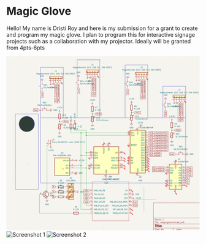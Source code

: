 # Magic Glove

Hello! My name is Dristi Roy and here is my submission for a grant to create and program my magic glove. I plan to program this for interactive signage projects such as a collaboration with my projector. Ideally will be granted from 4pts-6pts

![Screenshot 3](assets/scheme.png)
![Screenshot 1](assets/Screenshot%202025-07-31%20at%208.48.58%E2%80%AFPM.png)
![Screenshot 2](assets/Screenshot%202025-07-31%20at%208.54.27%E2%80%AFPM.png)

